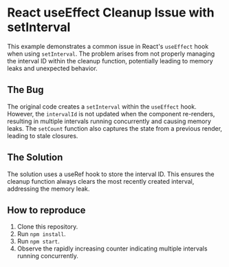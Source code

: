 # React useEffect Cleanup Issue with setInterval

This example demonstrates a common issue in React's `useEffect` hook when using `setInterval`.  The problem arises from not properly managing the interval ID within the cleanup function, potentially leading to memory leaks and unexpected behavior.

## The Bug

The original code creates a `setInterval` within the `useEffect` hook. However, the `intervalId` is not updated when the component re-renders, resulting in multiple intervals running concurrently and causing memory leaks.  The `setCount` function also captures the state from a previous render, leading to stale closures.

## The Solution

The solution uses a useRef hook to store the interval ID.  This ensures the cleanup function always clears the most recently created interval, addressing the memory leak.

## How to reproduce

1. Clone this repository.
2. Run `npm install`.
3. Run `npm start`.
4. Observe the rapidly increasing counter indicating multiple intervals running concurrently.
